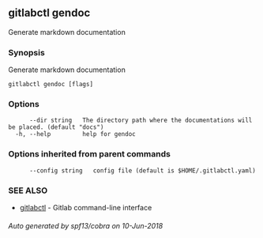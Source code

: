 ## gitlabctl gendoc

Generate markdown documentation

### Synopsis

Generate markdown documentation

```
gitlabctl gendoc [flags]
```

### Options

```
      --dir string   The directory path where the documentations will be placed. (default "docs")
  -h, --help         help for gendoc
```

### Options inherited from parent commands

```
      --config string   config file (default is $HOME/.gitlabctl.yaml)
```

### SEE ALSO

* [gitlabctl](gitlabctl.md)	 - Gitlab command-line interface

###### Auto generated by spf13/cobra on 10-Jun-2018
